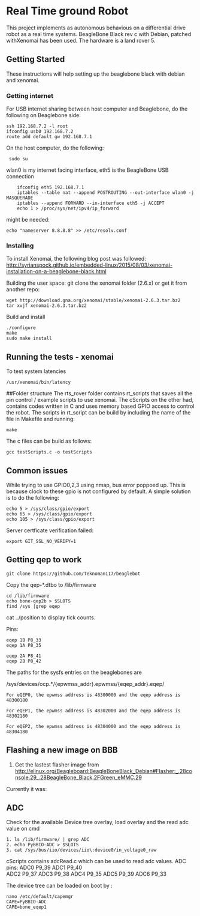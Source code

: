 # Real Time ground Robot

This project implements as autonomous behavious on a differential drive robot as a real time systems. BeagleBone Black rev c with Debian, patched withXenomai has been used. The hardware is a land rover 5. 

## Getting Started

These instructions will help setting up the beaglebone black with debian and xenomai. 

### Getting internet

For USB internet sharing between host computer and Beaglebone, do the following on Beaglebone side:

```
ssh 192.168.7.2 -l root
ifconfig usb0 192.168.7.2
route add default gw 192.168.7.1
```
On the host computer, do the following:

```
 sudo su
```
wlan0 is my internet facing interface, eth5 is the BeagleBone USB connection
```
    ifconfig eth5 192.168.7.1
    iptables --table nat --append POSTROUTING --out-interface wlan0 -j MASQUERADE
    iptables --append FORWARD --in-interface eth5 -j ACCEPT
    echo 1 > /proc/sys/net/ipv4/ip_forward
```
    
might be needed:
```
echo "nameserver 8.8.8.8" >> /etc/resolv.conf
```


### Installing

To install Xenomai, the following blog post was followed: http://syrianspock.github.io/embedded-linux/2015/08/03/xenomai-installation-on-a-beaglebone-black.html

Building the user space:
git clone the xenomai folder (2.6.x) or get it from another repo:
```
wget http://download.gna.org/xenomai/stable/xenomai-2.6.3.tar.bz2
tar xvjf xenomai-2.6.3.tar.bz2
```
Build and install
```
./configure
make
sudo make install
```
## Running the tests - xenomai

To test system latencies
```
/usr/xenomai/bin/latency
```
##Folder structure
The rts_rover folder contains rt_scripts that saves all the pin control / example scripts to use xenomai. The cScripts on the other had, contains codes written in C and uses memory based GPIO access to control the robot. The scripts in rt_script can be build by including the name of the file in Makefile and running:

```
make
```

The c files can be build as follows:
```
gcc testScripts.c -o testScripts
```

## Common issues
While trying to use GPIO0,2,3 using nmap, bus error poppoed up. This is because clock to these gpio is not configured by default. A simple solution is to do the following:

```
echo 5 > /sys/class/gpio/export
echo 65 > /sys/class/gpio/export
echo 105 > /sys/class/gpio/export
```
Server certficate verification failed:
```
export GIT_SSL_NO_VERIFY=1
```
## Getting qep to work
```
git clone https://github.com/Teknoman117/beaglebot
```
Copy the qep-*.dtbo to /lib/firmware
```
cd /lib/firmware
echo bone-qep2b > $SLOTS
find /sys |grep eqep
```
cat ../position to display tick counts.

Pins: 
```
eqep 1B P8_33
eqep 1A P8_35

eqep 2A P8_41
eqep 2B P8_42
```
The paths for the sysfs entries on the beaglebones are

/sys/devices/ocp.*/{epwmss_addr}.epwmss/{eqep_addr}.eqep/
```
For eQEP0, the epwmss address is 48300000 and the eqep address is 48300180

For eQEP1, the epwmss address is 48302000 and the eqep address is 48302180

For eQEP2, the epwmss address is 48304000 and the eqep address is 48304180
```


## Flashing a new image on BBB
1. Get the lastest flasher image from http://elinux.org/Beagleboard:BeagleBoneBlack_Debian#Flasher:_.28console.29_.28BeagleBone_Black.2FGreen_eMMC.29

Currently it was:

## ADC 
Check for the available Device tree overlay, load overlay and the read adc value on cmd
```
1. ls /lib/firmware/ | grep ADC
2. echo PyBBIO-ADC > $SLOTS
3. cat /sys/bus/iio/devices/iio\:device0/in_voltage0_raw

```
cScripts contains adcRead.c which can be used to read adc values. 
ADC pins:
ADC0     P9_39
ADC1     P9_40  
ADC2     P9_37
ADC3     P9_38
ADC4     P9_35
ADC5     P9_39
ADC6     P9_33

The device tree can be loaded on boot by :
```
nano /etc/default/capemgr
CAPE=PyBBIO-ADC
CAPE=bone_eqep1
```






